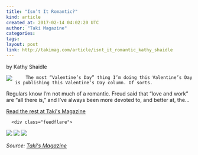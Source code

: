 ```yaml
---
title: "Isn’t It Romantic?"
kind: article
created_at: 2017-02-14 04:02:20 UTC
author: "Taki Magazine"
categories: 
tags: 
layout: post
link: http://takimag.com/article/isnt_it_romantic_kathy_shaidle
---
```



<!--
   Isn’t It Romantic?             # => "I Made a Pretty Gem - Planet.rb"
   http://takimag.com/article/isnt_it_romantic_kathy_shaidle               # => "http://poteland.com/blog/i-made-a-pretty-gem-planet-dot-rb/"
   2017-02-14 04:02:20 UTC              # => "2012-04-14 05:17:00 UTC"
   by Kathy Shaidle&lt;br&gt;
	  

&lt;img src=&quot;http://takimag.com/images/uploads/bigstock-Pop-Art-Kissing-Couple-Love-Po-89510498.jpg&quot; style=&quot;float:left;margin-right:8px;&quot;&gt;
	






	
		The most “Valentine’s Day” thing I’m doing this Valentine’s Day is publishing this Valentine’s Day column. Of sorts.

Regulars know I’m not much of a romantic. Freud said that “love and work” are “all there is,” and I’ve always been more devoted to, and better at, the...
	&lt;p&gt;&lt;a href=&quot;http://takimag.com/article/isnt_it_romantic_kathy_shaidle&quot;&gt;Read the rest at Taki&#39;s Magazine&lt;/a&gt;&lt;/p&gt;
						
	  
	  
	  
	  &lt;div class=&quot;feedflare&quot;&gt;
&lt;a href=&quot;http://feeds.feedburner.com/~ff/takimag?a=VloeMa121xw:AOiOs1e6aSI:yIl2AUoC8zA&quot;&gt;&lt;img src=&quot;http://feeds.feedburner.com/~ff/takimag?d=yIl2AUoC8zA&quot; border=&quot;0&quot;&gt;&lt;/a&gt; &lt;a href=&quot;http://feeds.feedburner.com/~ff/takimag?a=VloeMa121xw:AOiOs1e6aSI:qj6IDK7rITs&quot;&gt;&lt;img src=&quot;http://feeds.feedburner.com/~ff/takimag?d=qj6IDK7rITs&quot; border=&quot;0&quot;&gt;&lt;/a&gt; &lt;a href=&quot;http://feeds.feedburner.com/~ff/takimag?a=VloeMa121xw:AOiOs1e6aSI:gIN9vFwOqvQ&quot;&gt;&lt;img src=&quot;http://feeds.feedburner.com/~ff/takimag?i=VloeMa121xw:AOiOs1e6aSI:gIN9vFwOqvQ&quot; border=&quot;0&quot;&gt;&lt;/a&gt;
&lt;/div&gt;&lt;img src=&quot;http://feeds.feedburner.com/~r/takimag/~4/VloeMa121xw&quot; height=&quot;1&quot; width=&quot;1&quot; alt=&quot;&quot;&gt;           # => "I’ve been hurting to write this ever since we had the idea of creating a Planet for Cubox..." (Continued)
   Taki&#39;s Magazine              # => "This is where I tell you stuff"
   takis-magazine              # => "this-is-where-i-tell-you-stuff"
   http://takimag.com/article/               # => "http://poteland.com/articles"
           # => "programming planet"
                 # => "go ruby jekyll"
   http://takimag.com/images/global/taki_tm_v2.png              # => "http://poteland.com/images/site-logo.png"
   Taki Magazine                 # => "Pablo Astigarraga"
   takimag                # => "poteland"
   http://twitter.com/takimag            # => "http://twitter.com/poteland" -->
by Kathy Shaidle<br>
	  

<img src="http://takimag.com/images/uploads/bigstock-Pop-Art-Kissing-Couple-Love-Po-89510498.jpg" style="float:left;margin-right:8px;">
	






	
		The most “Valentine’s Day” thing I’m doing this Valentine’s Day is publishing this Valentine’s Day column. Of sorts.

Regulars know I’m not much of a romantic. Freud said that “love and work” are “all there is,” and I’ve always been more devoted to, and better at, the...
	<p><a href="http://takimag.com/article/isnt_it_romantic_kathy_shaidle">Read the rest at Taki's Magazine</a></p>
						
	  
	  
	  
	  <div class="feedflare">
<a href="http://feeds.feedburner.com/~ff/takimag?a=VloeMa121xw:AOiOs1e6aSI:yIl2AUoC8zA"><img src="http://feeds.feedburner.com/~ff/takimag?d=yIl2AUoC8zA" border="0"></a> <a href="http://feeds.feedburner.com/~ff/takimag?a=VloeMa121xw:AOiOs1e6aSI:qj6IDK7rITs"><img src="http://feeds.feedburner.com/~ff/takimag?d=qj6IDK7rITs" border="0"></a> <a href="http://feeds.feedburner.com/~ff/takimag?a=VloeMa121xw:AOiOs1e6aSI:gIN9vFwOqvQ"><img src="http://feeds.feedburner.com/~ff/takimag?i=VloeMa121xw:AOiOs1e6aSI:gIN9vFwOqvQ" border="0"></a>
</div><img src="http://feeds.feedburner.com/~r/takimag/~4/VloeMa121xw" height="1" width="1" alt=""><div class="">
    <i>Source: <a href="http://takimag.com/article/">Taki&#39;s Magazine</a></i>
</div>
